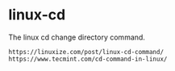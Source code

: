 # linux-cd

The linux cd change directory command.

```
https://linuxize.com/post/linux-cd-command/
https://www.tecmint.com/cd-command-in-linux/
```